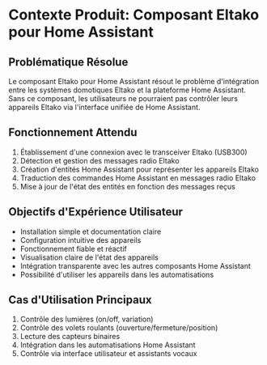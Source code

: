 # Contexte Produit: Composant Eltako pour Home Assistant

## Problématique Résolue
Le composant Eltako pour Home Assistant résout le problème d'intégration entre les systèmes domotiques Eltako et la plateforme Home Assistant. Sans ce composant, les utilisateurs ne pourraient pas contrôler leurs appareils Eltako via l'interface unifiée de Home Assistant.

## Fonctionnement Attendu
1. Établissement d'une connexion avec le transceiver Eltako (USB300)
2. Détection et gestion des messages radio Eltako
3. Création d'entités Home Assistant pour représenter les appareils Eltako
4. Traduction des commandes Home Assistant en messages radio Eltako
5. Mise à jour de l'état des entités en fonction des messages reçus

## Objectifs d'Expérience Utilisateur
- Installation simple et documentation claire
- Configuration intuitive des appareils
- Fonctionnement fiable et réactif
- Visualisation claire de l'état des appareils
- Intégration transparente avec les autres composants Home Assistant
- Possibilité d'utiliser les appareils dans les automatisations

## Cas d'Utilisation Principaux
1. Contrôle des lumières (on/off, variation)
2. Contrôle des volets roulants (ouverture/fermeture/position)
3. Lecture des capteurs binaires
4. Intégration dans les automatisations Home Assistant
5. Contrôle via interface utilisateur et assistants vocaux 